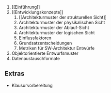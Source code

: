 1. [[Einführung]]
2. [[Entwicklungskonzepte]]
	1. [[Architekturmuster der strukturellen Sicht]]
	2. Architekturmuster der physikalischen Sicht
	3. Architekturmuster der Ablauf-Sicht
	4. Architekturmuster der logischen Sicht
	5. Einflussfaktoren
	6. Grundsatzentscheidungen
	7. Metriken für SW-Architektur Entwürfe
3. Objektorientierte Entwurfsmuster
4. Datenaustauschformate

## Extras
- Klausurvorbereitung
